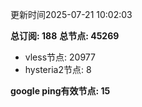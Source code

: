 更新时间2025-07-21 10:02:03

**总订阅: 188**
**总节点: 45269**
- vless节点: 20977
- hysteria2节点: 8

**google ping有效节点: 15**
